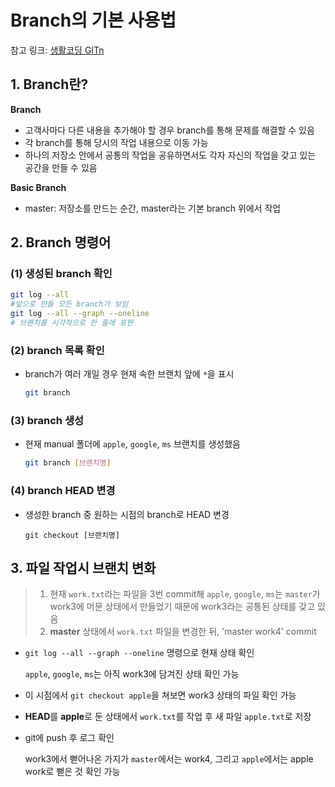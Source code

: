 # Branch의 기본 사용법

참고 링크: [생활코딩 GITn](https://opentutorials.org/course/3840/23677) 



## 1. Branch란?

**Branch**

- 고객사마다 다른 내용을 추가해야 할 경우 branch를 통해 문제를 해결할 수 있음
- 각 branch를 통해 당시의 작업 내용으로 이동 가능
- 하나의 저장소 안에서 공통의 작업을 공유하면서도 각자 자신의 작업을 갖고 있는 공간을 만들 수 있음



**Basic Branch**

- master: 저장소를 만드는 순간, master라는 기본 branch 위에서 작업



## 2. Branch 명령어

### (1) 생성된 branch 확인

```bash
git log --all
#앞으로 만들 모든 branch가 보임
git log --all --graph --oneline
# 브랜치를 시각적으로 한 줄에 표현
```



### (2) branch 목록 확인

- branch가 여러 개일 경우 현재 속한 브랜치 앞에 `*`을 표시

  ```bash
  git branch
  ```

  

### (3) branch 생성

- 현재 manual 폴더에 `apple`, `google`, `ms` 브랜치를 생성했음

  ```bash
  git branch [브랜치명]
  ```



### (4) branch HEAD 변경

- 생성한 branch 중 원하는 시점의 branch로 HEAD 변경

  ```
  git checkout [브랜치명]
  ```

  

## 3. 파일 작업시 브랜치 변화

> 1. 현재 `work.txt`라는 파일을 3번 commit해 `apple`, `google`, `ms`는 `master`가 work3에 머문 상태에서 만들었기 때문에 work3라는 공통된 상태를 갖고 있음
> 2. **master** 상태에서 `work.txt` 파일을 변경한 뒤, 'master work4' commit

- `git log --all --graph --oneline` 명령으로 현재 상태 확인

  `apple`, `google`, `ms`는 아직 work3에 담겨진 상태 확인 가능

- 이 시점에서 `git checkout apple`을 쳐보면 work3 상태의 파일 확인 가능

- **HEAD**를 **apple**로 둔 상태에서 `work.txt`를 작업 후 새 파일 `apple.txt`로 저장

- git에 push 후 로그 확인

  work3에서 뻗어나온 가지가 `master`에서는 work4, 그리고 `apple`에서는 apple work로 뻗은 것 확인 가능
